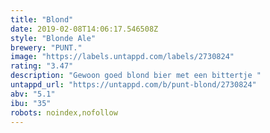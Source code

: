 ```yaml
---
title: "Blond"
date: 2019-02-08T14:06:17.546508Z
style: "Blonde Ale"
brewery: "PUNT."
image: "https://labels.untappd.com/labels/2730824"
rating: "3.47"
description: "Gewoon goed blond bier met een bittertje "
untappd_url: "https://untappd.com/b/punt-blond/2730824"
abv: "5.1"
ibu: "35"
robots: noindex,nofollow
---
```

